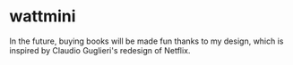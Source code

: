 

# wattmini

In the future, buying books will be made fun thanks to my design, which is inspired by Claudio Guglieri's redesign of Netflix.  




